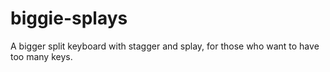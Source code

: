 # biggie-splays
A bigger split keyboard with stagger and splay, for those who want to have too many keys.
